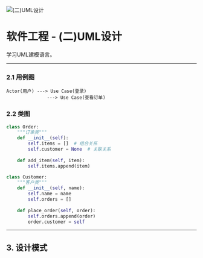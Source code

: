 ![(二)UML设计](https://via.placeholder.com/800x200?text=UML+Design)

# 软件工程 - (二)UML设计

学习UML建模语言。

---


### 2.1 用例图

```
Actor(用户) ---> Use Case(登录)
               ---> Use Case(查看订单)
```

### 2.2 类图

```python
class Order:
    """订单类"""
    def __init__(self):
        self.items = []  # 组合关系
        self.customer = None  # 关联关系
    
    def add_item(self, item):
        self.items.append(item)

class Customer:
    """客户类"""
    def __init__(self, name):
        self.name = name
        self.orders = []
    
    def place_order(self, order):
        self.orders.append(order)
        order.customer = self
```

---

## 3. 设计模式